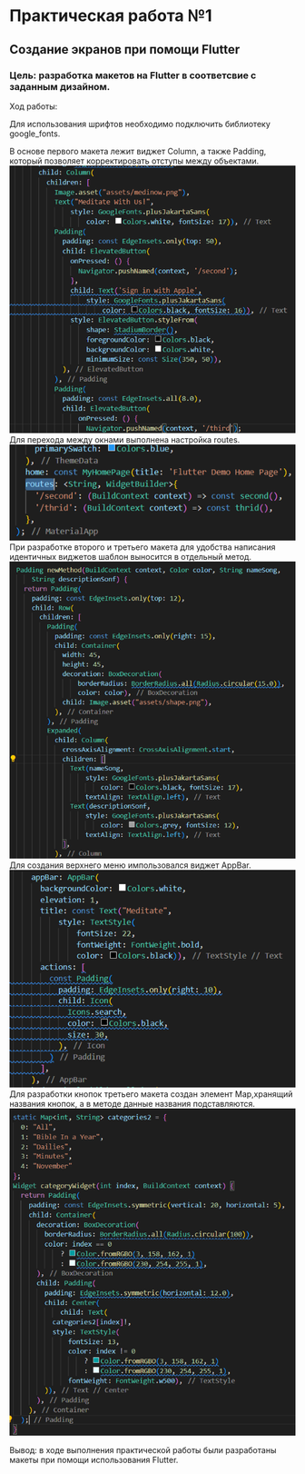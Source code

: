 # Практическая работа №1
## Создание экранов при помощи Flutter
### Цель: разработка макетов на Flutter в соответсвие с заданным дизайном.
Ход работы:

Для использования шрифтов необходимо подключить библиотеку google_fonts.

В основе первого макета лежит виджет Column, а также Padding, который позволяет 
корректировать отступы между объектами.
![img_1.png](img_1.png)
Для перехода между окнами выполнена настройка routes.
![img_2.png](img_2.png)
При разработке второго и третьего макета для удобства написания идентичных виджетов шаблон выносится в отдельный метод.
![img_3.png](img_3.png)
Для создания верхнего меню импользовался виджет AppBar.
![img_5.png](img_5.png)
Для разработки кнопок третьего макета создан элемент Map,хранящий названия кнопок, а в методе данные названия подставляются.
![img_4.png](img_4.png)

Вывод: в ходе выполнения практической работы были разработаны макеты при помощи использования Flutter.